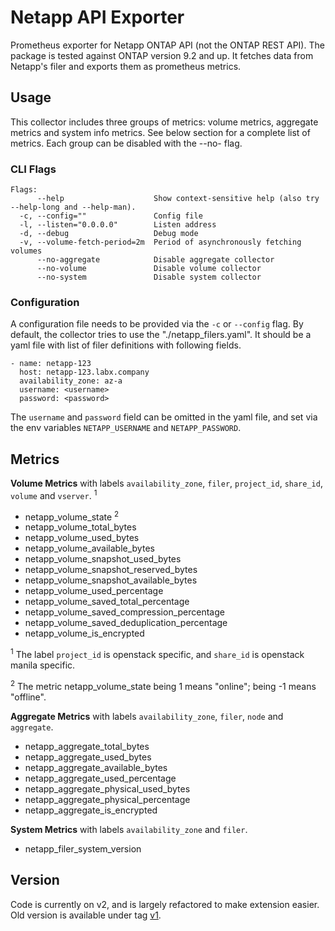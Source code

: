 # Netapp API Exporter

Prometheus exporter for Netapp ONTAP API (not the ONTAP REST API). The package
is tested against ONTAP version 9.2 and up. It fetches data from Netapp's filer
and exports them as prometheus metrics.

## Usage

This collector includes three groups of metrics: volume metrics, aggregate
metrics and system info metrics. See below section for a complete list of
metrics. Each group can be disabled with the --no-<group-name> flag.

### CLI Flags

```
Flags:
      --help                    Show context-sensitive help (also try --help-long and --help-man).
  -c, --config=""               Config file
  -l, --listen="0.0.0.0"        Listen address
  -d, --debug                   Debug mode
  -v, --volume-fetch-period=2m  Period of asynchronously fetching volumes
      --no-aggregate            Disable aggregate collector
      --no-volume               Disable volume collector
      --no-system               Disable system collector
```

### Configuration

A configuration file needs to be provided via the `-c` or `--config` flag. By
default, the collector tries to use the "./netapp_filers.yaml". It should be a
yaml file with list of filer definitions with following fields.

```
- name: netapp-123
  host: netapp-123.labx.company
  availability_zone: az-a
  username: <username>
  password: <password>
```

The `username` and `password` field can be omitted in the yaml file, and set via
the env variables `NETAPP_USERNAME` and `NETAPP_PASSWORD`.

## Metrics

**Volume Metrics** with labels `availability_zone`, `filer`, `project_id`,
`share_id`, `volume` and `vserver`. <sup>1</sup>

- netapp_volume_state <sup>2</sup>
- netapp_volume_total_bytes
- netapp_volume_used_bytes
- netapp_volume_available_bytes
- netapp_volume_snapshot_used_bytes
- netapp_volume_snapshot_reserved_bytes
- netapp_volume_snapshot_available_bytes
- netapp_volume_used_percentage
- netapp_volume_saved_total_percentage
- netapp_volume_saved_compression_percentage
- netapp_volume_saved_deduplication_percentage
- netapp_volume_is_encrypted

<sup>1</sup> The label `project_id` is openstack specific, and `share_id` is
openstack manila specific.

<sup>2</sup> The metric netapp_volume_state being 1 means "online"; being -1
means "offline".

**Aggregate Metrics** with labels `availability_zone`, `filer`, `node` and
`aggregate`.

- netapp_aggregate_total_bytes
- netapp_aggregate_used_bytes
- netapp_aggregate_available_bytes
- netapp_aggregate_used_percentage
- netapp_aggregate_physical_used_bytes
- netapp_aggregate_physical_percentage
- netapp_aggregate_is_encrypted

**System Metrics** with labels `availability_zone` and `filer`.

- netapp_filer_system_version

## Version

Code is currently on v2, and is largely refactored to make extension easier. Old
version is available under tag
[v1](https://github.com/sapcc/netapp-api-exporter/releases/tag/v1).
